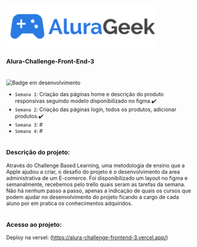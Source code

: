 <img src="assets/img/Logo-alurageek.svg" alt="Logo da AluraGeek" width="400"/>

### Alura-Challenge-Front-End-3
#


![Badge em desenvolvimento](https://img.shields.io/badge/Status-Em%20Desenvolvimento-green)
- `Semana 1`: Criação das páginas home e descrição do produto responsivas seguindo modelo disponibilizado no figma.:heavy_check_mark:
- `Semana 2`: Criação das páginas login, todos os produtos, adicionar produtos.:heavy_check_mark:
- `Semana 3`: #
- `Semana 4`: #
#


### Descrição do projeto:
Através do Challenge Based Learning, uma metodologia de ensino que a Apple ajudou a criar,
o desafio do projeto é o desenvolvimento da area administrativa de um E-comerce. Foi disponibilizado um layout no figma e semanalmente, recebemos pelo trello quais seram as tarefas da semana. Não há nenhum passo a passo, apenas a indicação de quais os cursos que podem ajudar no desenvolvimento do projeto ficando a cargo de cada aluno por em pratica os conhecimentos adquiridos.
#

### Acesso ao projeto:
Deploy na versel: (https://alura-challenge-frontend-3.vercel.app/) 


